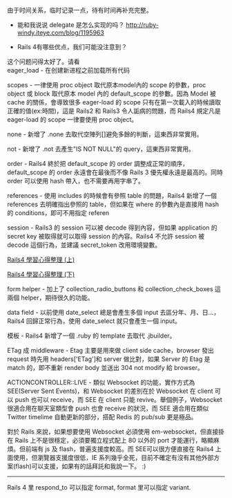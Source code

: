 由于时间关系，临时记录一点，待有时间再补充完整。

- 能和我说说 delegate 是怎么实现的吗？
http://ruby-windy.iteye.com/blog/1195963

- Rails 4有哪些优点，我们可能没注意到？

这个问题问得太好了。请看  
eager_load - 在创建新进程之前加载所有代码  

scopes - 一律使用 proc object 取代原本model內的 scope 的參數，proc object 或 block 取代原本 model 內的 default_scope 的參數。因為 Model 被 cache 的關係，會導致很多 eager-load 的 scope 只有在第一次載入的時候讀取正確的值(ex:時間)，這是 Rails2 和 Rails3 令人詬病的問題，而 Rails4 規定凡是 eager-load 的 scope 一律要使用 proc object。  

none - 新增了 .none 去取代空陣列[]避免多餘的判斷，這東西非常實用。  

not - 新增了 .not 去產生"IS NOT NULL"的 query，這東西非常實用。

order - Rails4 終於把  default_scope 的 order 調整成正常的順序，default_scope 的 order 永遠會在最後而不像 Rails 3 優先權永遠是最高的。同時 order 可以使用 hash 帶入，也不需要再用字串了。<br>

references - 使用 includes 的時候會有參照 table 的問題，Rails4 新增了一個 references 去明確指出參照的 table，但如果在 where 的參數內是直接用 hash 的 conditions，即可不用指定 referen<br>

session - Rails3 的 session 可以被 decode 得到內容，但如果 application 的 secret key 被取得就可以取得 session 的內容。Rails4 不允許 session 被 decode 這個行為，並建議 secret_token 改用環境變數。

[Rails4 學習心得整理 (上)](http://blog.hellolucky.info/articles/ruby-on-rails-rails4-learning-experience-finishing-rails-4-zombie-outlaws-1/)

[Rails4 學習心得整理 (下)](http://blog.hellolucky.info/articles/ruby-on-rails-rails4-learning-experience-finishing-rails-4-zombie-outlaws-2/)

form helper - 加上了 collection_radio_buttons 和 collection_check_boxes 這兩個 helper，期待很久的功能。

data field - 以前使用 date_select 總是會產生多個 input 去區分年、月、日…，Rails4 回歸正常行為，使用 date_select 就只會產生一個 input。

模板 - Rails4 新增了一個 .ruby 的 template 去取代 .jbuilder。

ETag 成 middleware - Etag 主要是用來做 client side cache，browser 發出 request 時先用 headers['ETag']和 server 做比對，如果 Server 的 Etag 是 match 的，即不重新 render body 並送出 304 not modify 給 browser。

ACTIONCONTROLLER::LIVE - 類似 Websocket 的功能，實作方式為 SEE(Server Sent Events)，和 Websocket 的差別在於 Websocket 在 client 可以 push 也可以 receive，而 SEE 在 client 只能 revive。舉個例子，Websocket 很適合用在聊天室類型會 push 也會 receive 的狀況，而 SEE 適合用在類似 Twitter timelime 自動更新的部分，搭配 Redis 的 pub/sub 更是極品。

對於 Rails 來說，如果想要使用 Websocket 必須使用 em-websocket，但直接掛在 Rails 上不是很穩定，必須要獨立程式配上 80 以外的 port 才能運行，略顯麻煩。但前端有 js 及 flash，普遍支援度較高。而 SEE可以很方便直接在 Rails4 上面使用，但瀏覽器支援度很低，IE 系列幾乎全死，目前不確定有沒有其他外部方案(flash)可以支援，如果有的話拜託和我說一下。 :)

---------

Rails 4 里 respond_to 可以指定 format, format 里可以指定 variant.
